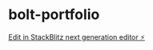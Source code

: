 # bolt-portfolio

[Edit in StackBlitz next generation editor ⚡️](https://stackblitz.com/~/github.com/BinuHlb/bolt-portfolio)
